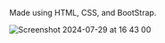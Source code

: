Made using HTML, CSS, and BootStrap. 

![Screenshot 2024-07-29 at 16 43 00](https://github.com/user-attachments/assets/6082263a-d314-4296-a530-6ed8ee38ab22)
